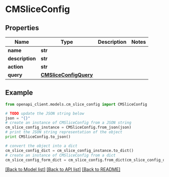 # CMSliceConfig


## Properties
Name | Type | Description | Notes
------------ | ------------- | ------------- | -------------
**name** | **str** |  | 
**description** | **str** |  | 
**action** | **str** |  | 
**query** | [**CMSliceConfigQuery**](CMSliceConfigQuery.md) |  | 

## Example

```python
from openapi_client.models.cm_slice_config import CMSliceConfig

# TODO update the JSON string below
json = "{}"
# create an instance of CMSliceConfig from a JSON string
cm_slice_config_instance = CMSliceConfig.from_json(json)
# print the JSON string representation of the object
print CMSliceConfig.to_json()

# convert the object into a dict
cm_slice_config_dict = cm_slice_config_instance.to_dict()
# create an instance of CMSliceConfig from a dict
cm_slice_config_form_dict = cm_slice_config.from_dict(cm_slice_config_dict)
```
[[Back to Model list]](../README.md#documentation-for-models) [[Back to API list]](../README.md#documentation-for-api-endpoints) [[Back to README]](../README.md)


